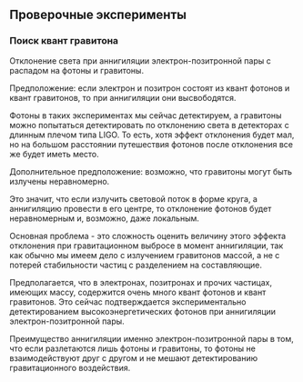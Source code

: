 
## Проверочные эксперименты

### Поиск квант гравитона

Отклонение света при аннигиляции электрон-позитронной пары с распадом на фотоны и гравитоны.

Предположение: если электрон и позитрон состоят из квант фотонов и квант гравитонов, то при аннигиляции они высвободятся. 

Фотоны в таких экспериментах мы сейчас детектируем, а гравитоны можно попытаться детектировать по отклонению света в детекторах с длинным плечом типа LIGO. То есть, хотя эффект отклонения будет мал, но на большом расстоянии путешествия фотонов после отклонения все же будет иметь место. 

Дополнительное предположение: возможно, что гравитоны могут быть излучены неравномерно. 

Это значит, что если излучить световой поток в форме круга, а аннигиляцию провести в его центре, то отклонение фотонов будет неравномерным и, возможно, даже локальным.

Основная проблема - это сложность оценить величину этого эффекта отклонения при гравитационном выбросе в момент аннигиляции, так как обычно мы имеем дело с излучением гравитонов массой, а не с потерей стабильности частиц с разделением на составляющие.

Предполагается, что в электронах, позитронах и прочих частицах, имеющих массу, содержится очень много квант фотонов и квант гравитонов. Это сейчас подтверждается экспериментально детектированием высокоэнергетических фотонов при аннигиляции электрон-позитронной пары.

Преимущество аннигиляции именно электрон-позитронной пары в том, что если разлетаются лишь фотоны и гравитоны, то фотоны не взаимодействуют друг с другом и не мешают детектированию гравитационного воздействия.